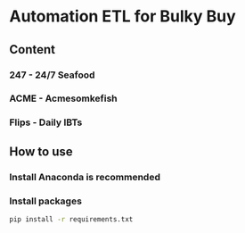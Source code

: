 # Automation ETL for Bulky Buy

## Content

### 247 - 24/7 Seafood

### ACME - Acmesomkefish

### Flips - Daily IBTs

## How to use

### Install Anaconda is recommended 

### Install packages

```bash
pip install -r requirements.txt
```
